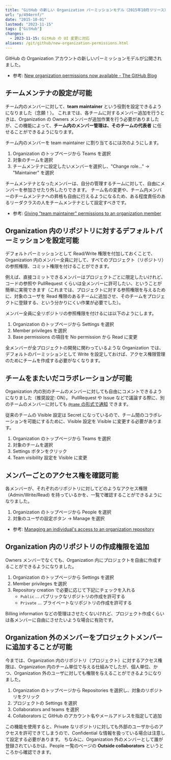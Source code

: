```yaml
---
title: "GitHub の新しい Organization パーミッションモデル（2015年10月リリース）について理解する"
url: "p/494ernf/"
date: "2015-10-01"
lastmod: "2023-11-15"
tags: ["GitHub"]
changes:
  - 2023-11-15: GitHub の UI 変更に対応
aliases: /git/github/new-organization-permissions.html
---
```


GitHub の Organization アカウントの新しいパーミッションモデルが公開されました。

- 参考: [New organization permissions now available - The GitHub Blog](https://github.blog/2015-09-30-new-organization-permissions-now-available/)


チームメンテナの設定が可能
----

チーム内のメンバーに対して、__team maintainer__ という役割を設定できるようになりました（念願！）。
これまでは、各チームに対するメンバー追加を行うときは、Organization の Owners メンバーが追加作業を行う必要がありましたが、この機能によって、__チーム内のメンバー管理は、そのチームの代表者__ に任せることができるようになります。

チーム内のメンバーを team maintainer に割り当てるには次のようにします。

1. Organization のトップページから Teams を選択
2. 対象のチームを選択
3. チームメンテナに設定したいメンバーを選択し、"Change role..." → "Maintainer" を選択

チームメンテナとなったメンバーは、自分の管理するチームに対して、自由にメンバーを参加させたり外したりできます。
チーム名の変更や、チーム内メンバーのチームメンテナへの昇格も自由に行えるようになるため、ある程度責任のあるリーダクラスの人をチームメンテナとして設定すべきです。

- 参考: [Giving "team maintainer" permissions to an organization member](https://help.github.com/articles/giving-team-maintainer-permissions-to-an-organization-member-early-access-program/)


Organization 内のリポジトリに対するデフォルトパーミッションを設定可能
----

デフォルトパーミッションとして Read/Write 権限を付加しておくことで、Organization 内のメンバー全員に対して、すべてのプロジェクト（リポジトリ）の参照権限、コミット権限を付けることができます。

例えば、直接コミットできるメンバーはプロジェクトごとに限定したいけれど、コードの参照や PullRequest くらいは全メンバーに許可したい、ということが簡単に実現できます（これまでは、プロジェクトに対する参照権限を与えるために、対象のユーザを Read 権限のあるチームに追加させ、そのチームをプロジェクトに登録する、という分かりにくい作業が必要でした）。

メンバー全員に全リポジトリの参照権限を付けるには以下のようにします。

1. Organization のトップページから Settings を選択
2. Member privileges を選択
3. Base permissions の項目を No permission から Read に変更

全メンバーが全プロジェクトの開発に関わっているような Organization では、デフォルトのパーミッションとして Write を設定しておけば、アクセス権限管理のためにチームを作成する必要がなくなります。


チームをまたいだコラボレーションが可能
----

Organization 内の別のチームのメンバーに対しても自由にコメントできるようになりました（推奨設定: ON）。
PullRequest や Issue などで議論する際に、別のチームのメンバーに対しても [`@name` の形式で通知](https://help.github.com/articles/writing-on-github/#name-and-team-mentions-autocomplete) できます。

従来のチームの Visible 設定は Secret になっているので、チーム間のコラボレーションを可能にするために、Visible 設定を Visible に変更する必要があります。

1. Organization のトップページから Teams を選択
2. 対象のチームを選択
3. Settings ボタンをクリック
4. Team visibility 設定を Visible に変更


メンバーごとのアクセス権を確認可能
----

各メンバーが、それぞれのリポジトリに対してどのようなアクセス権限（Admin/Write/Read) を持っているかを、一覧で確認することができるようになりました。

1. Organization のトップページから People を選択
2. 対象のユーザの設定ボタン → Manage を選択

- 参考: [Managing an individual's access to an organization repository](https://help.github.com/articles/managing-an-individual-s-access-to-an-organization-repository-early-access-program/)


Organization 内のリポジトリの作成権限を追加
----

Owners メンバーでなくても、Organization 内にプロジェクトを自由に作成することができるようになりました。

1. Organization のトップページから Settings を選択
2. Member privileges を選択
3. Repository creation で必要に応じて下記にチェックを入れる
   - `Public` ... パブリックなリポジトリの作成を許可する
   - `Private` ... プライベートなリポジトリの作成を許可する

Billing information などの管理はさせたくないけれど、プロジェクト作成くらいは各メンバーに自由にさせたいような場合に有効です。


Organization 外のメンバーをプロジェクトメンバーに追加することが可能
----

今までは、Organization 内のリポジトリ（プロジェクト）に対するアクセス権限は、Organization 内のチーム単位で与える仕組みでしたが、個人単位、かつ、Organization 外のユーザに対しても権限を与えることができるようになりました。

1. Organization のトップページから Repositories を選択し、対象のリポジトリをクリック
2. プロジェクトの Settings を選択
3. Collaborators and teams を選択
4. Collaborators に GitHub のアカウント名やメールアドレスを指定して追加

この機能を使用すると、Private なリポジトリに対しても外部のユーザからのアクセスを許可できてしまうので、Confidential な情報を扱っている場合は注意して設定する必要があります。
ちなみに、Organization 外のメンバーとして誰が登録されているかは、People 一覧のページの __Outside collaborators__ というところから確認できます。

